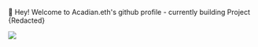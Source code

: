 👋 Hey! Welcome to Acadian.eth's github profile - currently building Project {Redacted}

![](https://komarev.com/ghpvc/?username=devacadian&color=lgithgrey)
